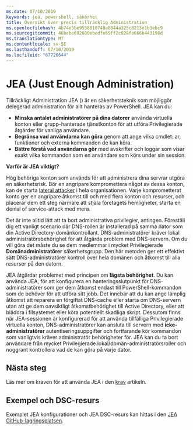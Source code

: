 ```yaml
---
ms.date: 07/10/2019
keywords: jea, powershell, säkerhet
title: Översikt över precis tillräcklig Administration
ms.openlocfilehash: 4b74e5be9558810748a8844a325c8213e1b3ebc9
ms.sourcegitcommit: 46bebe692689ebedfe65ff2c828fe666b443198d
ms.translationtype: MT
ms.contentlocale: sv-SE
ms.lasthandoff: 07/10/2019
ms.locfileid: "67726644"
---
```

# <a name="just-enough-administration"></a>JEA (Just Enough Administration)

Tillräckligt Administration JEA () är en säkerhetsteknik som möjliggör delegerad administration för allt hanteras av PowerShell. JEA kan du:

- **Minska antalet administratörer på dina datorer** använda virtuella konton eller grupp-hanterade tjänstkonton för att utföra Privilegierade åtgärder för vanliga användare.
- **Begränsa vad användarna kan göra** genom att ange vilka cmdlet: ar, funktioner och externa kommandon de kan köra.
- **Bättre förstå vad användarna gör** med avskrifter och loggar som visar exakt vilka kommandon som en användare som körs under sin session.

**Varför är JEA viktigt?**

Hög behöriga konton som används för att administrera dina servrar utgöra en säkerhetsrisk. Bör en angripare kompromettera något av dessa konton, kan de starta [lateral attacker](https://aka.ms/pth) i hela organisationen. Varje komprometterat konto ger en angripare åtkomst till och med flera konton och resurser, och placerar dem ett steg närmare att stjäla företagets hemligheter, starta en denial of service-attack med mera.

Det är inte alltid lätt att ta bort administrativa privilegier, antingen. Föreställ dig ett vanligt scenario där DNS-rollen är installerad på samma dator som din Active Directory-domänkontrollant. DNS-administratörer kräver lokal administratörsbehörighet för att åtgärda problem med DNS-servern. Om du vill göra det måste du se dem medlemmar i mycket Privilegierade **Domänadministratörer** säkerhetsgrupp. Den här metoden ger ett effektivt sätt DNS-administratörer kontroll över hela domänen och åtkomst till alla resurser på den datorn.

JEA åtgärdar problemet med principen om **lägsta behörighet**. Du kan använda JEA, för att konfigurera en hanteringsslutpunkt för DNS-administratörer som ger dem åtkomst endast till PowerShell-kommandon som de behöver för att utföra sitt jobb. Det innebär att du kan ange lämplig åtkomst att reparera en förgiftat DNS-cache eller starta om DNS-servern utan att ge dem oavsiktligt åtkomstbehörighet till Active Directory, eller att bläddra i filsystemet eller köra potentiellt skadliga skript. Dessutom finns när JEA-sessionen är konfigurerad för att använda tillfälliga Privilegierade virtuella konton, DNS-administratörer kan ansluta till servern med **icke-administratörer** autentiseringsuppgifter och fortfarande kör kommandon som vanligtvis kräver administratör behörigheter för. JEA kan du ta bort användare från mycket Privilegierade lokal/domän-administratörsroller och noggrant kontrollera vad de kan göra på varje dator.

## <a name="next-steps"></a>Nästa steg

Läs mer om kraven för att använda JEA i den [krav](prerequisites.md) artikeln.

## <a name="samples-and-dsc-resource"></a>Exempel och DSC-resurs

Exemplet JEA konfigurationer och JEA DSC-resurs kan hittas i den [JEA GitHub-lagringsplatsen](https://github.com/PowerShell/JEA).

